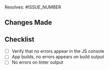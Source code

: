Resolves: #ISSUE_NUMBER

## Changes Made

## Checklist

- [ ] Verify that no errors appear in the JS console
- [ ] App builds, no errors appears on build output
- [ ] No errors on linter output
